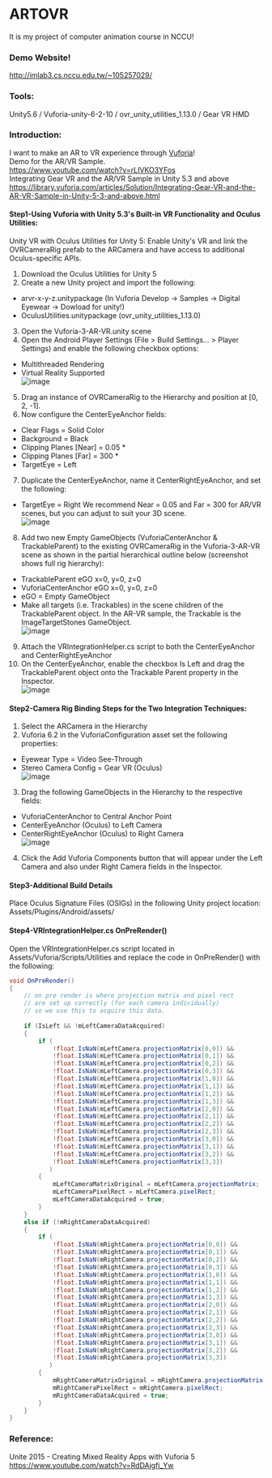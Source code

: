 # ARTOVR
It is my project of computer animation course in NCCU! 
### Demo Website!
http://imlab3.cs.nccu.edu.tw/~105257029/
### Tools: <br>
Unity5.6 / Vuforia-unity-6-2-10 / ovr_unity_utilities_1.13.0 / Gear VR HMD <br>
### Introduction: <br>
I want to make an AR to VR experience through [Vuforia](https://developer.vuforia.com/downloads/samples)! <br>
Demo for the AR/VR Sample.<br>
https://www.youtube.com/watch?v=rLIVKO3YFos<br>
Integrating Gear VR and the AR/VR Sample in Unity 5.3 and above<br>
https://library.vuforia.com/articles/Solution/Integrating-Gear-VR-and-the-AR-VR-Sample-in-Unity-5-3-and-above.html

#### Step1-Using Vuforia with Unity 5.3's Built-in VR Functionality and Oculus Utilities:
Unity VR with Oculus Utilities for Unity 5: Enable Unity's VR and link the OVRCameraRig prefab to the ARCamera and have access to additional Oculus-specific APIs.<br>
1. Download the Oculus Utilities for Unity 5
2. Create a new Unity project and import the following:
 * arvr-x-y-z.unitypackage (In Vuforia Develop -> Samples -> Digital Eyewear -> Dowload for unity!) <br>
 * OculusUtilities.unitypackage (ovr_unity_utilities_1.13.0) 
3. Open the Vuforia-3-AR-VR.unity scene
4. Open the Android Player Settings (File > Build Settings... > Player Settings) and enable the following checkbox options:
 * Multithreaded Rendering
 * Virtual Reality Supported <br>
![image](https://vuforialibrarycontent.vuforia.com/Images/December2015/Unity53/OculusUtilitiesVRSupported.png)
5. Drag an instance of OVRCameraRig to the Hierarchy and position at [0, 2, -1].
6. Now configure the CenterEyeAnchor fields:
 * Clear Flags = Solid Color
 * Background = Black
 * Clipping Planes [Near] = 0.05 *
 * Clipping Planes [Far] = 300 *
 * TargetEye = Left
7. Duplicate the CenterEyeAnchor, name it CenterRightEyeAnchor, and set the following:
 * TargetEye = Right
We recommend Near = 0.05 and Far = 300 for AR/VR scenes, but you can adjust to suit your 3D scene.<br>
![image](https://vuforialibrarycontent.vuforia.com/Images/December2015/Unity53/OculusUtilitiesCameraSettings.png)<br>
8. Add two new Empty GameObjects (VuforiaCenterAnchor & TrackableParent) to the existing OVRCameraRig in the Vuforia-3-AR-VR scene as shown in the partial hierarchical outline below (screenshot shows full rig hierarchy):
 * TrackableParent	eGO	x=0, y=0, z=0
 * VuforiaCenterAnchor	eGO	x=0, y=0, z=0
 * eGO = Empty GameObject
 * Make all targets (i.e. Trackables) in the scene children of the TrackableParent object. In the AR-VR sample, the Trackable is the ImageTargetStones GameObject.<br>
![image](https://vuforialibrarycontent.vuforia.com/Images/December2015/Unity53/OculusUtilitiesImageTargetStones.png) <br>
9. Attach the VRIntegrationHelper.cs script to both the CenterEyeAnchor and CenterRightEyeAnchor
10. On the CenterEyeAnchor, enable the checkbox Is Left and drag the TrackableParent object onto the Trackable Parent property in the Inspector.<br>
![image](https://vuforialibrarycontent.vuforia.com/Images/December2015/Unity53/OculusUtiltiesVRIntegrationHelper.png) <br>

#### Step2-Camera Rig Binding Steps for the Two Integration Techniques:
1. Select the ARCamera in the Hierarchy
2. Vuforia 6.2 in the VuforiaConfiguration asset set the following properties:
 * Eyewear Type = Video See-Through
 * Stereo Camera Config = Gear VR (Oculus)<br>
 ![image](https://vuforialibrarycontent.vuforia.com/Images/Vuforia55/Gear/Vuforia-5-5-NativeVR-ARCamera-binding.png) <br>
3. Drag the following GameObjects in the Hierarchy to the respective fields:
 * VuforiaCenterAnchor to Central Anchor Point
 * CenterEyeAnchor (Oculus) to Left Camera
 * CenterRightEyeAnchor (Oculus) to Right Camera<br>
![image](https://vuforialibrarycontent.vuforia.com/Images/December2015/Unity53/OculusUtiltiesAnchorPoints.png) <br>
4. Click the Add Vuforia Components button that will appear under the Left Camera and also under Right Camera fields in the Inspector.

#### Step3-Additional Build Details
Place Oculus Signature Files (OSIGs) in the following Unity project location: Assets/Plugins/Android/assets/

#### Step4-VRIntegrationHelper.cs OnPreRender()
Open the VRIntegrationHelper.cs script located in Assets/Vuforia/Scripts/Utilities and replace the code in OnPreRender() with the following:
```C#
void OnPreRender()
{
    // on pre render is where projection matrix and pixel rect 
    // are set up correctly (for each camera individually)
    // so we use this to acquire this data.
     
    if (IsLeft && !mLeftCameraDataAcquired)
    {
        if (
            !float.IsNaN(mLeftCamera.projectionMatrix[0,0]) &&
            !float.IsNaN(mLeftCamera.projectionMatrix[0,1]) &&
            !float.IsNaN(mLeftCamera.projectionMatrix[0,2]) &&
            !float.IsNaN(mLeftCamera.projectionMatrix[0,3]) &&
            !float.IsNaN(mLeftCamera.projectionMatrix[1,0]) &&
            !float.IsNaN(mLeftCamera.projectionMatrix[1,1]) &&
            !float.IsNaN(mLeftCamera.projectionMatrix[1,2]) &&
            !float.IsNaN(mLeftCamera.projectionMatrix[1,3]) &&
            !float.IsNaN(mLeftCamera.projectionMatrix[2,0]) &&
            !float.IsNaN(mLeftCamera.projectionMatrix[2,1]) &&
            !float.IsNaN(mLeftCamera.projectionMatrix[2,2]) &&
            !float.IsNaN(mLeftCamera.projectionMatrix[2,3]) &&
            !float.IsNaN(mLeftCamera.projectionMatrix[3,0]) &&
            !float.IsNaN(mLeftCamera.projectionMatrix[3,1]) &&
            !float.IsNaN(mLeftCamera.projectionMatrix[3,2]) &&
            !float.IsNaN(mLeftCamera.projectionMatrix[3,3])
           )
        {
            mLeftCameraMatrixOriginal = mLeftCamera.projectionMatrix;
            mLeftCameraPixelRect = mLeftCamera.pixelRect;
            mLeftCameraDataAcquired = true;
        }
    }
    else if (!mRightCameraDataAcquired)
    {
        if (
            !float.IsNaN(mRightCamera.projectionMatrix[0,0]) &&
            !float.IsNaN(mRightCamera.projectionMatrix[0,1]) &&
            !float.IsNaN(mRightCamera.projectionMatrix[0,2]) &&
            !float.IsNaN(mRightCamera.projectionMatrix[0,3]) &&
            !float.IsNaN(mRightCamera.projectionMatrix[1,0]) &&
            !float.IsNaN(mRightCamera.projectionMatrix[1,1]) &&
            !float.IsNaN(mRightCamera.projectionMatrix[1,2]) &&
            !float.IsNaN(mRightCamera.projectionMatrix[1,3]) &&
            !float.IsNaN(mRightCamera.projectionMatrix[2,0]) &&
            !float.IsNaN(mRightCamera.projectionMatrix[2,1]) &&
            !float.IsNaN(mRightCamera.projectionMatrix[2,2]) &&
            !float.IsNaN(mRightCamera.projectionMatrix[2,3]) &&
            !float.IsNaN(mRightCamera.projectionMatrix[3,0]) &&
            !float.IsNaN(mRightCamera.projectionMatrix[3,1]) &&
            !float.IsNaN(mRightCamera.projectionMatrix[3,2]) &&
            !float.IsNaN(mRightCamera.projectionMatrix[3,3])
           )
        {
            mRightCameraMatrixOriginal = mRightCamera.projectionMatrix;
            mRightCameraPixelRect = mRightCamera.pixelRect;
            mRightCameraDataAcquired = true;
        }
    }
}
```
### Reference: <br>
Unite 2015 - Creating Mixed Reality Apps with Vuforia 5<br>
https://www.youtube.com/watch?v=RdDAjgfj_Yw
